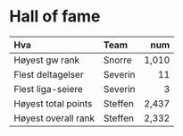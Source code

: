 # Hall of fame

| Hva                 | Team      | num   |
| :------------------ | :-------- | ----: |
| Høyest gw rank      | Snorre 	  | 1,010 |
| Flest deltagelser   | Severin 	| 11    |
| Flest liga-seiere   | Severin 	| 3     |
| Høyest total points | Steffen  	| 2,437 |
| Høyest overall rank | Steffen  	| 2,332 |

